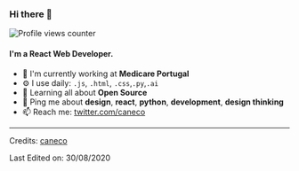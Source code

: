 
### Hi there 👋

![Profile views counter](https://caneco.dev/github-profile-view-counter.svg)

#### I'm a React Web Developer.

- 🏢 I'm currently working at **Medicare Portugal**
- ⚙️ I use daily: `.js`, `.html`, `.css`,`.py`,`.ai`
- 🌱 Learning all about **Open Source**
- 💬 Ping me about **design**, **react**, **python**, **development**, **design thinking**
- 📫 Reach me: [twitter.com/caneco](https://twitter.com/rosbeldev)

-----
Credits: [caneco](https://github.com/caneco)

Last Edited on: 30/08/2020
